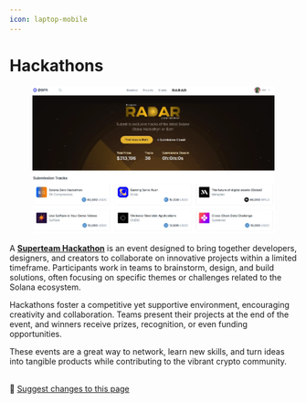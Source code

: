 ```yaml
---
icon: laptop-mobile
---
```


# Hackathons

<figure><img src="../.gitbook/assets/image (8).png" alt=""><figcaption></figcaption></figure>

A [**Superteam Hackathon**](https://earn.superteam.fun/hackathon/radar/) is an event designed to bring together developers, designers, and creators to collaborate on innovative projects within a limited timeframe. Participants work in teams to brainstorm, design, and build solutions, often focusing on specific themes or challenges related to the Solana ecosystem.&#x20;

Hackathons foster a competitive yet supportive environment, encouraging creativity and collaboration. Teams present their projects at the end of the event, and winners receive prizes, recognition, or even funding opportunities.&#x20;

These events are a great way to network, learn new skills, and turn ideas into tangible products while contributing to the vibrant crypto community.

\
:link: [Suggest changes to this page](hackathons.md)
